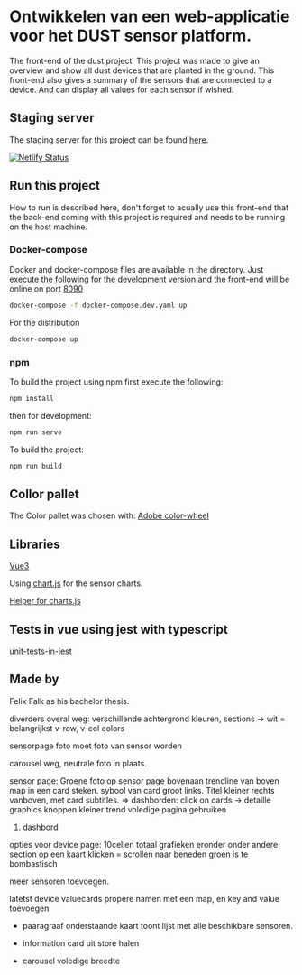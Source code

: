 # Ontwikkelen van een web-applicatie voor het DUST sensor platform.
The front-end of the dust project.
This project was made to give an overview and show all dust devices that are planted in the ground.
This front-end also gives a summary of the sensors that are connected to a device. 
And can display all values for each sensor if wished.

## Staging server

The staging server for this project can be found [here](https://dust-frontend.netlify.app).

[![Netlify Status](https://api.netlify.com/api/v1/badges/6ad41b57-8940-4ec7-bd78-e03513d63bba/deploy-status)](https://app.netlify.com/sites/scintillating-hotteok-03eadd/deploys)

## Run this project

How to run is described here, don't forget to acually use this front-end that the back-end coming with this project is required and needs to be running on the host machine.

### Docker-compose

Docker and docker-compose files are available in the directory.
Just execute the following for the development version and the front-end will be online on port [8090](http://localhost:8090/)

```bash
docker-compose -f docker-compose.dev.yaml up
```

For the distribution
```bash
docker-compose up
```

### npm

To build the project using npm first execute the following:

```bash
npm install
```
then for development:

```bash
npm run serve
```

To build the project:

```bash
npm run build
```


## Collor pallet

The Color pallet was chosen with: [Adobe color-wheel](https://color.adobe.com/create/color-wheel)


## Libraries

[Vue3](https://vuejs.org/)

Using [chart.js](https://vue-chart-3.netlify.app/guide/usage/) for the sensor charts.

[Helper for charts.js](https://www.chartjs.org/docs/3.0.2/charts/line.html)

## Tests in vue using jest with typescript

[unit-tests-in-jest](https://alexjover.com/blog/write-the-first-vue-js-component-unit-test-in-jest/)

## Made by

Felix Falk as his bachelor thesis.










diverders overal weg: verschillende achtergrond kleuren, sections -> wit = belangrijkst
v-row, v-col colors


sensorpage foto moet foto van sensor worden

carousel weg, neutrale foto in plaats.

sensor page:
Groene foto op sensor page bovenaan
trendline van boven map in een card steken.
sybool van card groot links. Titel kleiner rechts vanboven, met card subtitles. => dashborden: click on cards -> detaille graphics
knoppen kleiner
trend voledige pagina gebruiken
1. dashbord


opties voor device page:
10cellen totaal
grafieken eronder onder andere section
op een kaart klicken = scrollen naar beneden
groen is te bombastisch


meer sensoren toevoegen.


latetst device valuecards propere namen met een map, en key and value toevoegen

- paaragraaf onderstaande kaart toont lijst met alle beschikbare sensoren.
- information card uit store halen

- carousel voledige breedte





